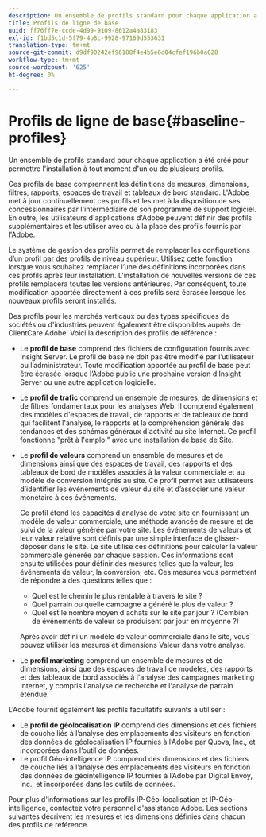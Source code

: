 ```yaml
---
description: Un ensemble de profils standard pour chaque application a été créé pour permettre l'installation d'un ou plusieurs profils à un moment donné.
title: Profils de ligne de base
uuid: ff76ff7e-ccde-4d99-9109-8612a4a83183
exl-id: f1bd5c1d-5f79-4b8c-9928-97169d553631
translation-type: tm+mt
source-git-commit: d9df90242ef96188f4e4b5e6d04cfef196b0a628
workflow-type: tm+mt
source-wordcount: '625'
ht-degree: 0%

---
```


# Profils de ligne de base{#baseline-profiles}

Un ensemble de profils standard pour chaque application a été créé pour permettre l&#39;installation à tout moment d&#39;un ou de plusieurs profils.

Ces profils de base comprennent les définitions de mesures, dimensions, filtres, rapports, espaces de travail et tableaux de bord standard. L&#39;Adobe met à jour continuellement ces profils et les met à la disposition de ses concessionnaires par l&#39;intermédiaire de son programme de support logiciel. En outre, les utilisateurs d&#39;applications d&#39;Adobe peuvent définir des profils supplémentaires et les utiliser avec ou à la place des profils fournis par l&#39;Adobe.

Le système de gestion des profils permet de remplacer les configurations d’un profil par des profils de niveau supérieur. Utilisez cette fonction lorsque vous souhaitez remplacer l’une des définitions incorporées dans ces profils après leur installation. L&#39;installation de nouvelles versions de ces profils remplacera toutes les versions antérieures. Par conséquent, toute modification apportée directement à ces profils sera écrasée lorsque les nouveaux profils seront installés.

Des profils pour les marchés verticaux ou des types spécifiques de sociétés ou d&#39;industries peuvent également être disponibles auprès de ClientCare Adobe. Voici la description des profils de référence :

* Le **profil de base** comprend des fichiers de configuration fournis avec Insight Server. Le profil de base ne doit pas être modifié par l’utilisateur ou l’administrateur. Toute modification apportée au profil de base peut être écrasée lorsque l’Adobe publie une prochaine version d’Insight Server ou une autre application logicielle.
* Le **profil de trafic** comprend un ensemble de mesures, de dimensions et de filtres fondamentaux pour les analyses Web. Il comprend également des modèles d&#39;espaces de travail, de rapports et de tableaux de bord qui facilitent l&#39;analyse, le rapports et la compréhension générale des tendances et des schémas généraux d&#39;activité au site Internet. Ce profil fonctionne &quot;prêt à l&#39;emploi&quot; avec une installation de base de Site.
* Le **profil de valeurs** comprend un ensemble de mesures et de dimensions ainsi que des espaces de travail, des rapports et des tableaux de bord de modèles associés à la valeur commerciale et au modèle de conversion intégrés au site. Ce profil permet aux utilisateurs d’identifier les événements de valeur du site et d’associer une valeur monétaire à ces événements.

   Ce profil étend les capacités d&#39;analyse de votre site en fournissant un modèle de valeur commerciale, une méthode avancée de mesure et de suivi de la valeur générée par votre site. Les événements de valeurs et leur valeur relative sont définis par une simple interface de glisser-déposer dans le site. Le site utilise ces définitions pour calculer la valeur commerciale générée par chaque session. Ces informations sont ensuite utilisées pour définir des mesures telles que la valeur, les événements de valeur, la conversion, etc. Ces mesures vous permettent de répondre à des questions telles que :

   * Quel est le chemin le plus rentable à travers le site ?
   * Quel parrain ou quelle campagne a généré le plus de valeur ?
   * Quel est le nombre moyen d&#39;achats sur le site par jour ? (Combien de événements de valeur se produisent par jour en moyenne ?)

   Après avoir défini un modèle de valeur commerciale dans le site, vous pouvez utiliser les mesures et dimensions Valeur dans votre analyse.

* Le **profil marketing** comprend un ensemble de mesures et de dimensions, ainsi que des espaces de travail de modèles, des rapports et des tableaux de bord associés à l&#39;analyse des campagnes marketing Internet, y compris l&#39;analyse de recherche et l&#39;analyse de parrain étendue.

L’Adobe fournit également les profils facultatifs suivants à utiliser :

* Le **profil de géolocalisation IP** comprend des dimensions et des fichiers de couche liés à l’analyse des emplacements des visiteurs en fonction des données de géolocalisation IP fournies à l’Adobe par Quova, Inc., et incorporées dans l’outil de données.
* Le profil Géo-intelligence IP comprend des dimensions et des fichiers de couche liés à l’analyse des emplacements des visiteurs en fonction des données de géointelligence IP fournies à l’Adobe par Digital Envoy, Inc., et incorporées dans les outils de données.

Pour plus d&#39;informations sur les profils IP-Géo-localisation et IP-Géo-intelligence, contactez votre personnel d&#39;assistance Adobe. Les sections suivantes décrivent les mesures et les dimensions définies dans chacun des profils de référence.
